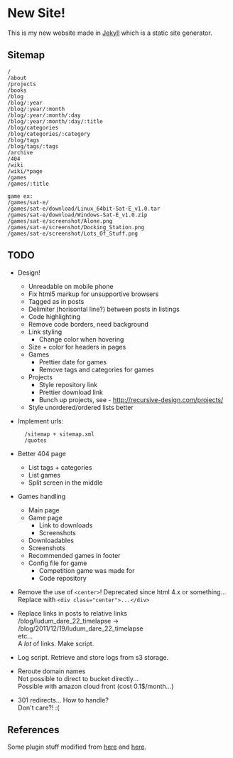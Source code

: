
New Site!
=========

This is my new website made in [Jekyll][] which is a static site generator.

[Jekyll]: http://jekyllrb.com/

Sitemap
-------

    /
    /about
    /projects
    /books
    /blog
    /blog/:year
    /blog/:year/:month
    /blog/:year/:month/:day
    /blog/:year/:month/:day/:title
    /blog/categories
    /blog/categories/:category
    /blog/tags
    /blog/tags/:tags
    /archive
    /404
    /wiki
    /wiki/*page
    /games
    /games/:title

    game ex:
    /games/sat-e/
    /games/sat-e/download/Linux_64bit-Sat-E_v1.0.tar
    /games/sat-e/download/Windows-Sat-E_v1.0.zip
    /games/sat-e/screenshot/Alone.png
    /games/sat-e/screenshot/Docking_Station.png
    /games/sat-e/screenshot/Lots_Of_Stuff.png


TODO
----

* Design!
    * Unreadable on mobile phone
    * Fix html5 markup for unsupportive browsers
    * Tagged as in posts
    * Delimiter (horisontal line?) between posts in listings
    * Code highlighting
    * Remove code borders, need background
    * Link styling
        * Change color when hovering
    * Size + color for headers in pages
    * Games
        * Prettier date for games
        * Remove tags and categories for games
    * Projects
        * Style repository link
        * Prettier download link
        * Bunch up projects, see - http://recursive-design.com/projects/
    * Style unordered/ordered lists better

* Implement urls:

        /sitemap + sitemap.xml
        /quotes

* Better 404 page
    * List tags + categories
    * List games
    * Split screen in the middle

* Games handling
    * Main page
    * Game page
        * Link to downloads
        * Screenshots
    * Downloadables
    * Screenshots
    * Recommended games in footer
    * Config file for game
        * Competition game was made for
        * Code repository

* Remove the use of `<center>`! Deprecated since html 4.x or something...  
    Replace with `<div class="center">...</div>`

* Replace links in posts to relative links  
    /blog/ludum_dare_22_timelapse -> /blog/2011/12/19/ludum_dare_22_timelapse  
    etc...  
    A *lot* of links. Make script.

* Log script. Retrieve and store logs from s3 storage.

* Reroute domain names  
    Not possible to direct to bucket directly...  
    Possible with amazon cloud front (cost 0.1$/month...)

* 301 redirects... How to handle?  
    Don't care?! :(


References
----------

Some plugin stuff modified from [here][black] and [here][jp].

[black]: http://github.com/BlackBulletIV/blackbulletiv.github.com
[jp]: http://recursive-design.com/projects/jekyll-plugins/

